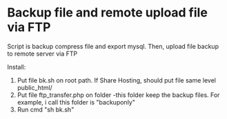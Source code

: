 # Backup file and remote upload file via FTP
Script is backup compress file and export mysql. Then, upload file backup to remote server via FTP

Install:<br/>
1. Put file bk.sh on root path. If Share Hosting, should put file same level public_html/ <br/>
2. Put file ftp_transfer.php on folder -this folder keep the backup files. For example, i call this folder is "backuponly"<br/>
3. Run cmd "sh bk.sh"
